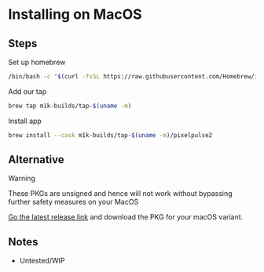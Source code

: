 # Installing on MacOS
## Steps
Set up homebrew
  ```bash
  /bin/bash -c "$(curl -fsSL https://raw.githubusercontent.com/Homebrew/install/HEAD/install.sh)"
  ```
Add our tap
  ```bash
  brew tap m1k-builds/tap-$(uname -m)
  ```
Install app
  ```bash
  brew install --cask m1k-builds/tap-$(uname -m)/pixelpulse2
  ```

## Alternative
>[!WARNING]
> These PKGs are unsigned and hence will not work without bypassing further safety measures on your MacOS

[Go the latest release link](https://github.com/m1k-builds/Pixelpulse2-macOS/releases/latest) and download the PKG for your macOS variant.

## Notes
- Untested/WIP
